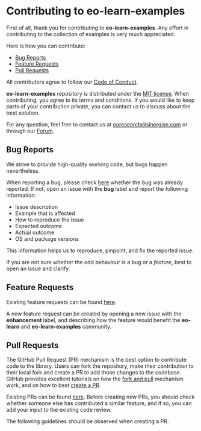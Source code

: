 # Contributing to **eo-learn-examples**

First of all, thank you for contributing to **eo-learn-examples**. Any effort in contributing
to the collection of examples is very much appreciated.

Here is how you can contribute:

* [Bug Reports](#bug-reports)
* [Feature Requests](#feature-requests)
* [Pull Requests](#pull-requests)

All contributors agree to follow our [Code of Conduct][code-of-conduct].

**eo-learn-examples** repository is distributed under the [MIT license][license]. When contributing, you agree to its terms and conditions. If you would like to keep parts of your contribution private, you can contact us to discuss about the best solution.

For any question, feel free to contact us at [eoresearch@sinergise.com](eoresearch@sinergise.com) or through our [Forum][sh-forum].

[code-of-conduct]: https://github.com/sentinel-hub/eo-learn-examples/blob/master/CODE_OF_CONDUCT.md
[license]: https://github.com/sentinel-hub/eo-learn-examples/blob/master/LICENSE
[sh-forum]: https://forum.sentinel-hub.com/

## Bug Reports

We strive to provide high-quality working code, but bugs happen nevertheless.

When reporting a bug, please check [here][open-bug-list] whether
the bug was already reported. If not, open an issue with the **bug** label and
report the following information:

* Issue description
* Example that is affected 
* How to reproduce the issue
* Expected outcome
* Actual outcome
* OS and package versions

This information helps us to reproduce, pinpoint, and fix the reported issue.

If you are not sure whether the odd behaviour is a bug or a _feature_, best to open an issue and clarify.

[open-bug-list]: https://github.com/sentinel-hub/eo-learn-examples/issues?q=state:open+type:issue+label:"bug"

## Feature Requests

Existing feature requests can be found [here][existing-feature-requests].

A new feature request can be created by opening a new issue with the **enhancement** label, and describing how the feature would benefit the **eo-learn** and **eo-learn-examples** community. 

[existing-feature-requests]: https://github.com/sentinel-hub/eo-learn-examples/issues?q=state:open+type:issue+label:"enhancement"

## Pull Requests

The GitHub Pull Request (PR) mechanism is the best option to contribute code to the library. Users can fork the repository, make their contribution to their local fork and create a PR to add those changes to the codebase. GitHub provides excellent tutorials on how the [fork and pull][fork-and-pull] mechanism work, and on how to best [create a PR][create-pr].

Existing PRs can be found [here][existing-prs]. Before creating new PRs, you should check whether someone else has contributed a similar feature, and if so, you can add your input to the existing code review.

The following guidelines should be observed when creating a PR.

[fork-and-pull]: https://help.github.com/articles/creating-a-pull-request-from-a-fork
[create-pr]: https://help.github.com/articles/creating-a-pull-request/
[existing-prs]: https://github.com/sentinel-hub/eo-learn-examples/pulls?q=state:open

